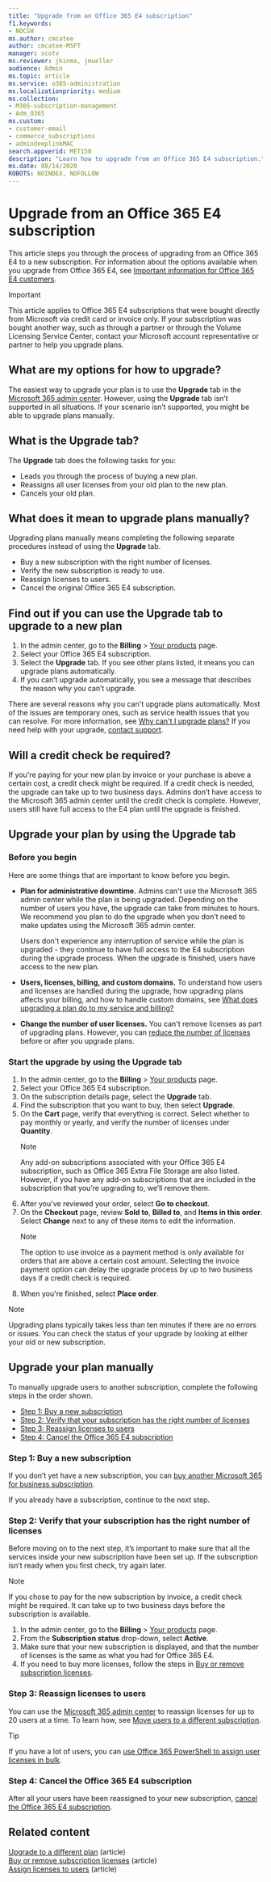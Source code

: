 ```yaml
---
title: "Upgrade from an Office 365 E4 subscription"
f1.keywords:
- NOCSH
ms.author: cmcatee
author: cmcatee-MSFT
manager: scotv
ms.reviewer: jkinma, jmueller
audience: Admin
ms.topic: article
ms.service: o365-administration
ms.localizationpriority: medium
ms.collection: 
- M365-subscription-management
- Adm_O365
ms.custom: 
- customer-email
- commerce_subscriptions
- admindeeplinkMAC
search.appverid: MET150 
description: "Learn how to upgrade from an Office 365 E4 subscription."
ms.date: 08/14/2020
ROBOTS: NOINDEX, NOFOLLOW
---
```


# Upgrade from an Office 365 E4 subscription

This article steps you through the process of upgrading from an Office 365 E4 to a new subscription. For information about the options available when you upgrade from Office 365 E4, see [Important information for Office 365 E4 customers](important-information-e4.md).

> [!IMPORTANT]
> This article applies to Office 365 E4 subscriptions that were bought directly from Microsoft via credit card or invoice only. If your subscription was bought another way, such as through a partner or through the Volume Licensing Service Center, contact your Microsoft account representative or partner to help you upgrade plans.

## What are my options for how to upgrade?

The easiest way to upgrade your plan is to use the **Upgrade** tab in the <a href="https://go.microsoft.com/fwlink/p/?linkid=2024339" target="_blank">Microsoft 365 admin center</a>. However, using the **Upgrade** tab isn’t supported in all situations. If your scenario isn’t supported, you might be able to upgrade plans manually.

## What is the Upgrade tab?

The **Upgrade** tab does the following tasks for you:

- Leads you through the process of buying a new plan.
- Reassigns all user licenses from your old plan to the new plan.
- Cancels your old plan.

## What does it mean to upgrade plans manually?

Upgrading plans manually means completing the following separate procedures instead of using the **Upgrade** tab.

- Buy a new subscription with the right number of licenses.
- Verify the new subscription is ready to use.
- Reassign licenses to users.
- Cancel the original Office 365 E4 subscription.

## Find out if you can use the Upgrade tab to upgrade to a new plan

1. In the admin center, go to the **Billing** > <a href="https://go.microsoft.com/fwlink/p/?linkid=842054" target="_blank">Your products</a> page.
2. Select your Office 365 E4 subscription.
3. Select the **Upgrade** tab. If you see other plans listed, it means you can upgrade plans automatically.
4. If you can’t upgrade automatically, you see a message that describes the reason why you can’t upgrade.

There are several reasons why you can't upgrade plans automatically. Most of the issues are temporary ones, such as service health issues that you can resolve. For more information, see [Why can't I upgrade plans?](upgrade-to-different-plan.md#why-cant-i-upgrade-plans) If you need help with your upgrade, [contact support](../../admin/get-help-support.md).

## Will a credit check be required?

If you're paying for your new plan by invoice or your purchase is above a certain cost, a credit check might be required. If a credit check is needed, the upgrade can take up to two business days. Admins don’t have access to the Microsoft 365 admin center until the credit check is complete. However, users still have full access to the E4 plan until the upgrade is finished.

## Upgrade your plan by using the Upgrade tab

### Before you begin

Here are some things that are important to know before you begin.

- **Plan for administrative downtime.** Admins can't use the Microsoft 365 admin center while the plan is being upgraded. Depending on the number of users you have, the upgrade can take from minutes to hours. We recommend you plan to do the upgrade when you don’t need to make updates using the Microsoft 365 admin center.

    Users don't experience any interruption of service while the plan is upgraded - they continue to have full access to the E4 subscription during the upgrade process. When the upgrade is finished, users have access to the new plan.
- **Users, licenses, billing, and custom domains.** To understand how users and licenses are handled during the upgrade, how upgrading plans affects your billing, and how to handle custom domains, see [What does upgrading a plan do to my service and billing?](upgrade-to-different-plan.md#what-does-upgrading-a-plan-do-to-my-service-and-billing)
- **Change the number of user licenses.** You can't remove licenses as part of upgrading plans. However, you can [reduce the number of licenses](../licenses/buy-licenses.md) before or after you upgrade plans.

### Start the upgrade by using the Upgrade tab

1. In the admin center, go to the **Billing** > <a href="https://go.microsoft.com/fwlink/p/?linkid=842054" target="_blank">Your products</a> page.
2. Select your Office 365 E4 subscription.
3. On the subscription details page, select the **Upgrade** tab.
4. Find the subscription that you want to buy, then select **Upgrade**.
5. On the **Cart** page, verify that everything is correct. Select whether to pay monthly or yearly, and verify the number of licenses under **Quantity**.
    > [!NOTE]
    > Any add-on subscriptions associated with your Office 365 E4 subscription, such as Office 365 Extra File Storage are also listed. However, if you have any add-on subscriptions that are included in the subscription that you’re upgrading to, we’ll remove them.
6. After you've reviewed your order, select **Go to checkout**.
7. On the **Checkout** page, review **Sold to**, **Billed to**, and **Items in this order**. Select **Change** next to any of these items to edit the information.
    > [!NOTE]
    > The option to use invoice as a payment method is only available for orders that are above a certain cost amount. Selecting the invoice payment option can delay the upgrade process by up to two business days if a credit check is required.
8. When you're finished, select **Place order**.

> [!NOTE]
> Upgrading plans typically takes less than ten minutes if there are no errors or issues. You can check the status of your upgrade by looking at either your old or new subscription.

## Upgrade your plan manually

To manually upgrade users to another subscription, complete the following steps in the order shown.

- [Step 1: Buy a new subscription](#step-1-buy-a-new-subscription)
- [Step 2: Verify that your subscription has the right number of licenses](#step-2-verify-that-your-subscription-has-the-right-number-of-licenses)
- [Step 3: Reassign licenses to users](#step-3-reassign-licenses-to-users)
- [Step 4: Cancel the Office 365 E4 subscription](#step-4-cancel-the-office-365-e4-subscription)

### Step 1: Buy a new subscription

If you don’t yet have a new subscription, you can [buy another Microsoft 365 for business subscription](../try-or-buy-microsoft-365.md).

If you already have a subscription, continue to the next step.

### Step 2: Verify that your subscription has the right number of licenses

Before moving on to the next step, it’s important to make sure that all the services inside your new subscription have been set up. If the subscription isn’t ready when you first check, try again later.

> [!NOTE]
> If you chose to pay for the new subscription by invoice, a credit check might be required. It can take up to two business days before the subscription is available.

1. In the admin center, go to the **Billing** > <a href="https://go.microsoft.com/fwlink/p/?linkid=842054" target="_blank">Your products</a> page.
2. From the **Subscription status** drop-down, select **Active**.
3. Make sure that your new subscription is displayed, and that the number of licenses is the same as what you had for Office 365 E4.
4. If you need to buy more licenses, follow the steps in [Buy or remove subscription licenses](../licenses/buy-licenses.md).

### Step 3: Reassign licenses to users

You can use the [Microsoft 365 admin center](https://go.microsoft.com/fwlink/p/?linkid=2024339) to reassign licenses for up to 20 users at a time. To learn how, see [Move users to a different subscription](move-users-different-subscription.md).

> [!TIP]
> If you have a lot of users, you can [use Office 365 PowerShell to assign user licenses in bulk](../../enterprise/assign-licenses-to-user-accounts-with-microsoft-365-powershell.md).

### Step 4: Cancel the Office 365 E4 subscription

After all your users have been reassigned to your new subscription, [cancel the Office 365 E4 subscription](cancel-your-subscription.md).

## Related content

[Upgrade to a different plan](upgrade-to-different-plan.md) (article)\
[Buy or remove subscription licenses](../licenses/buy-licenses.md) (article)\
[Assign licenses to users](../../admin/manage/assign-licenses-to-users.md) (article)
